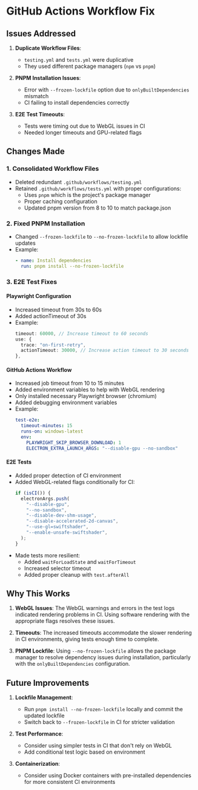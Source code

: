 # GitHub Actions Workflow Fix

## Issues Addressed

1. **Duplicate Workflow Files**:

   - `testing.yml` and `tests.yml` were duplicative
   - They used different package managers (`npm` vs `pnpm`)

2. **PNPM Installation Issues**:

   - Error with `--frozen-lockfile` option due to `onlyBuiltDependencies` mismatch
   - CI failing to install dependencies correctly

3. **E2E Test Timeouts**:
   - Tests were timing out due to WebGL issues in CI
   - Needed longer timeouts and GPU-related flags

## Changes Made

### 1. Consolidated Workflow Files

- Deleted redundant `.github/workflows/testing.yml`
- Retained `.github/workflows/tests.yml` with proper configurations:
  - Uses `pnpm` which is the project's package manager
  - Proper caching configuration
  - Updated pnpm version from 8 to 10 to match package.json

### 2. Fixed PNPM Installation

- Changed `--frozen-lockfile` to `--no-frozen-lockfile` to allow lockfile updates
- Example:
  ```yaml
  - name: Install dependencies
    run: pnpm install --no-frozen-lockfile
  ```

### 3. E2E Test Fixes

#### Playwright Configuration

- Increased timeout from 30s to 60s
- Added actionTimeout of 30s
- Example:
  ```typescript
  timeout: 60000, // Increase timeout to 60 seconds
  use: {
    trace: "on-first-retry",
    actionTimeout: 30000, // Increase action timeout to 30 seconds
  },
  ```

#### GitHub Actions Workflow

- Increased job timeout from 10 to 15 minutes
- Added environment variables to help with WebGL rendering
- Only installed necessary Playwright browser (chromium)
- Added debugging environment variables
- Example:
  ```yaml
  test-e2e:
    timeout-minutes: 15
    runs-on: windows-latest
    env:
      PLAYWRIGHT_SKIP_BROWSER_DOWNLOAD: 1
      ELECTRON_EXTRA_LAUNCH_ARGS: "--disable-gpu --no-sandbox"
  ```

#### E2E Tests

- Added proper detection of CI environment
- Added WebGL-related flags conditionally for CI:
  ```typescript
  if (isCI()) {
    electronArgs.push(
      "--disable-gpu",
      "--no-sandbox",
      "--disable-dev-shm-usage",
      "--disable-accelerated-2d-canvas",
      "--use-gl=swiftshader",
      "--enable-unsafe-swiftshader",
    );
  }
  ```
- Made tests more resilient:
  - Added `waitForLoadState` and `waitForTimeout`
  - Increased selector timeout
  - Added proper cleanup with `test.afterAll`

## Why This Works

1. **WebGL Issues**: The WebGL warnings and errors in the test logs indicated rendering problems in CI. Using software rendering with the appropriate flags resolves these issues.

2. **Timeouts**: The increased timeouts accommodate the slower rendering in CI environments, giving tests enough time to complete.

3. **PNPM Lockfile**: Using `--no-frozen-lockfile` allows the package manager to resolve dependency issues during installation, particularly with the `onlyBuiltDependencies` configuration.

## Future Improvements

1. **Lockfile Management**:

   - Run `pnpm install --no-frozen-lockfile` locally and commit the updated lockfile
   - Switch back to `--frozen-lockfile` in CI for stricter validation

2. **Test Performance**:

   - Consider using simpler tests in CI that don't rely on WebGL
   - Add conditional test logic based on environment

3. **Containerization**:
   - Consider using Docker containers with pre-installed dependencies for more consistent CI environments
